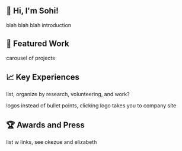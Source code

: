 <h2>👋 Hi, I'm Sohi!</h2>

<p>blah blah blah introduction</p>

<h2>🔧 Featured Work</h2>

carousel of projects

<h2>📈 Key Experiences</h2>

<p>list, organize by research, volunteering, and work?</p>
<p>logos instead of bullet points, clicking logo takes you to company site</p>

<h2>🏆 Awards and Press</h2>

<p>list w links, see okezue and elizabeth</p>
